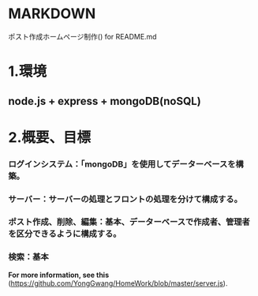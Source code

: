 # MARKDOWN
ポスト作成ホームページ制作() for README.md

# 1.環境
## node.js + express + mongoDB(noSQL)


# 2.概要、目標
### ログインシステム：「mongoDB」を使用してデーターベースを構築。
### サーバー：サーバーの処理とフロントの処理を分けて構成する。
### ポスト作成、削除、編集：基本、データーベースで作成者、管理者を区分できるように構成する。
### 検索：基本

**For more information, see this**
(https://github.com/YongGwang/HomeWork/blob/master/server.js).
